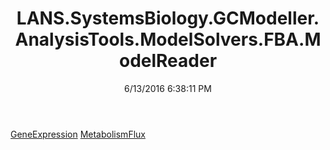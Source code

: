﻿---
title: LANS.SystemsBiology.GCModeller.AnalysisTools.ModelSolvers.FBA.ModelReader
date: 6/13/2016 6:38:11 PM
---

[GeneExpression](T-LANS.SystemsBiology.GCModeller.AnalysisTools.ModelSolvers.FBA.ModelReader.GeneExpression.html)
[MetabolismFlux](T-LANS.SystemsBiology.GCModeller.AnalysisTools.ModelSolvers.FBA.ModelReader.MetabolismFlux.html)
